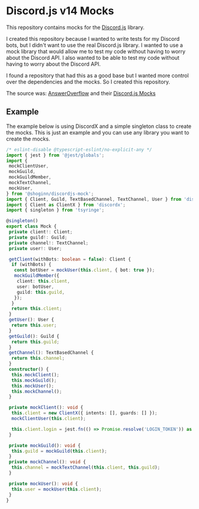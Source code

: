 # Discord.js v14 Mocks

This repository contains mocks for the [Discord.js](https://discord.js.org) library.

I created this repository because I wanted to write tests for my Discord bots, but I didn't want to use the real Discord.js library. I wanted to use a mock library that would allow me to test my code without having to worry about the Discord API. I also wanted to be able to test my code without having to worry about the Discord API.

I found a repository that had this as a good base but I wanted more control over the dependencies and the mocks. So I created this repository.

The source was: [AnswerOverflow](https://github.com/AnswerOverflow/AnswerOverflow) and their [Discord.js Mocks](https://github.com/AnswerOverflow/AnswerOverflow/tree/main/packages/discordjs-mock)

## Example

The example below is using DiscordX and a simple singleton class to create the mocks. This is just an example and you can use any library you want to create the mocks.

```ts
/* eslint-disable @typescript-eslint/no-explicit-any */
import { jest } from '@jest/globals';
import {
 mockClientUser,
 mockGuild,
 mockGuildMember,
 mockTextChannel,
 mockUser,
} from '@shoginn/discordjs-mock';
import { Client, Guild, TextBasedChannel, TextChannel, User } from 'discord.js';
import { Client as ClientX } from 'discordx';
import { singleton } from 'tsyringe';

@singleton()
export class Mock {
 private client!: Client;
 private guild!: Guild;
 private channel!: TextChannel;
 private user!: User;

 getClient(withBots: boolean = false): Client {
  if (withBots) {
   const botUser = mockUser(this.client, { bot: true });
   mockGuildMember({
    client: this.client,
    user: botUser,
    guild: this.guild,
   });
  }
  return this.client;
 }
 getUser(): User {
  return this.user;
 }
 getGuild(): Guild {
  return this.guild;
 }
 getChannel(): TextBasedChannel {
  return this.channel;
 }
 constructor() {
  this.mockClient();
  this.mockGuild();
  this.mockUser();
  this.mockChannel();
 }

 private mockClient(): void {
  this.client = new ClientX({ intents: [], guards: [] });
  mockClientUser(this.client);

  this.client.login = jest.fn(() => Promise.resolve('LOGIN_TOKEN')) as any;
 }

 private mockGuild(): void {
  this.guild = mockGuild(this.client);
 }
 private mockChannel(): void {
  this.channel = mockTextChannel(this.client, this.guild);
 }

 private mockUser(): void {
  this.user = mockUser(this.client);
 }
}
```
